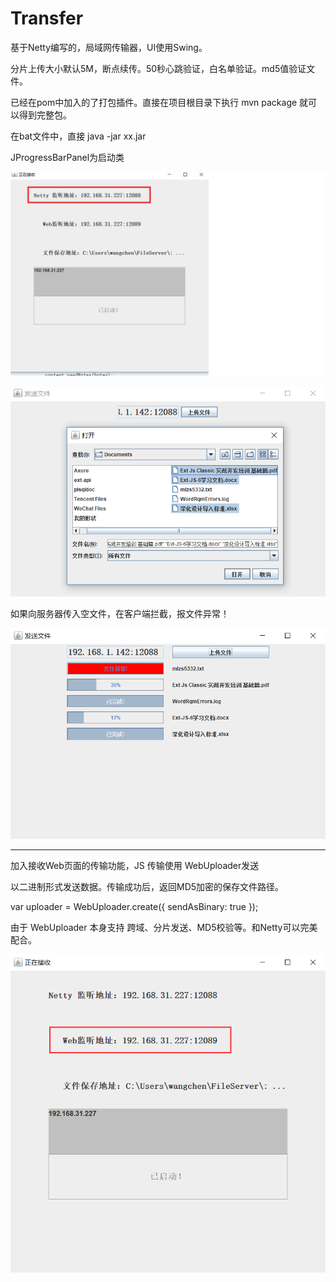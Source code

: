 # Transfer
基于Netty编写的，局域网传输器，UI使用Swing。

分片上传大小默认5M，断点续传。50秒心跳验证，白名单验证。md5值验证文件。

已经在pom中加入的了打包插件。直接在项目根目录下执行 mvn package 就可以得到完整包。

在bat文件中，直接 java -jar xx.jar

JProgressBarPanel为启动类

![image](https://github.com/18920522006/Transfer/blob/master/src/main/resources/image/发布服务.png)

![image](https://github.com/18920522006/Transfer/blob/master/src/main/resources/image/上传.png)

如果向服务器传入空文件，在客户端拦截，报文件异常！

![image](https://github.com/18920522006/Transfer/blob/master/src/main/resources/image/上传进度.png)

---------------------------------------------------------------------------------------------------

加入接收Web页面的传输功能，JS 传输使用 WebUploader发送

以二进制形式发送数据。传输成功后，返回MD5加密的保存文件路径。

var uploader = WebUploader.create({
    sendAsBinary: true
});

由于 WebUploader 本身支持 跨域、分片发送、MD5校验等。和Netty可以完美配合。

![image](https://github.com/18920522006/Transfer/blob/master/src/main/resources/image/Web接收.png)
